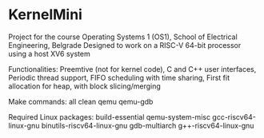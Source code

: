# KernelMini
Project for the course Operating Systems 1 (OS1), School of Electrical Engineering, Belgrade
Designed to work on a RISC-V 64-bit processor using a host XV6 system

Functionalities: Preemtive (not for kernel code), C and C++ user interfaces, Periodic thread support, FIFO scheduling with time sharing, First fit allocation for heap, with block slicing/merging

Make commands: all clean qemu qemu-gdb

Required Linux packages:
build-essential
qemu-system-misc
gcc-riscv64-linux-gnu
binutils-riscv64-linux-gnu
gdb-multiarch
g++-riscv64-linux-gnu
